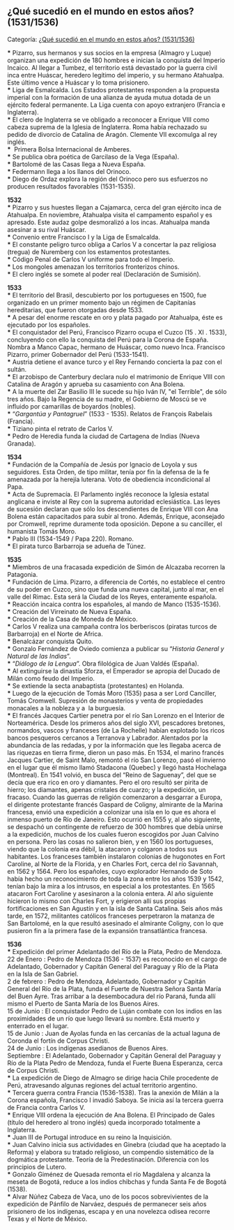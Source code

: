 ## ¿Qué sucedió en el mundo en estos años? (1531/1536)

Categoría: [¿Qué sucedió en el mundo en estos años? (1531/1536)](http://descubrircorrientes.com.ar/2012/index.php/2518-cronologias/cronologias-del-periodo-colonial/sucesos-mundiales-en-epoca-de-la-colonia/siglo-xvi/que-sucedio-en-el-mundo-en-estos-anos-1531-1536)

**\*** Pizarro, sus hermanos y sus socios en la empresa (Almagro y Luque) organizan una expedición de 180 hombres e inician la conquista del Imperio Incaico. Al llegar a Tumbez, el territorio está devastado por la guerra civil inca entre Huáscar, heredero legítimo del imperio, y su hermano Atahualpa. Este último vence a Huáscar y lo toma prisionero.  
**\*** Liga de Esmalcalda. Los Estados protestantes responden a la propuesta imperial con la formación de una alianza de ayuda mutua dotada de un ejército federal permanente. La Liga cuenta con apoyo extranjero (Francia e Inglaterra).  
**\*** El clero de Inglaterra se ve obligado a reconocer a Enrique VIII como cabeza suprema de la Iglesia de Inglaterra. Roma había rechazado su pedido de divorcio de Catalina de Aragón. Clemente VII excomulga al rey inglés.  
**\***  Primera Bolsa Internacional de Amberes.  
**\*** Se publica obra poética de Garcilaso de la Vega (España).  
**\*** Bartolomé de las Casas llega a Nueva España.  
**\*** Federmann llega a los llanos del Orinoco.  
**\*** Diego de Ordaz explora la región del Orinoco pero sus esfuerzos no producen resultados favorables (1531-1535).  

**1532**  
**\*** Pizarro y sus huestes llegan a Cajamarca, cerca del gran ejército inca de Atahualpa. En noviembre, Atahualpa visita el campamento español y es apresado. Este audaz golpe desmoralizó a los incas. Atahualpa manda asesinar a su rival Huáscar.  
**\*** Convenio entre Francisco I y la Liga de Esmalcalda.  
**\*** El constante peligro turco obliga a Carlos V a concertar la paz religiosa (tregua) de Nuremberg con los estamentos protestantes.  
**\*** Código Penal de Carlos V uniforme para todo el Imperio.  
**\*** Los mongoles amenazan los territorios fronterizos chinos.  
**\*** El clero inglés se somete al poder real (Declaración de Sumisión).  

**1533**  
**\*** El territorio del Brasil, descubierto por los portugueses en 1500, fue organizado en un primer momento bajo un régimen de Capitanías hereditarias, que fueron otorgadas desde 1533.  
**\*** A pesar del enorme rescate en oro y plata pagado por Atahualpa, éste es ejecutado por los españoles.  
**\*** El conquistador del Perú, Francisco Pizarro ocupa el Cuzco (15 . XI . 1533), concluyendo con ello la conquista del Perú para la Corona de España. Nombra a Manco Capac, hermano de Huáscar, como nuevo Inca. Francisco Pizarro, primer Gobernador del Perú (1533-1541).  
**\*** Austria detiene el avance turco y el Rey Fernando concierta la paz con el sultán.  
**\*** El arzobispo de Canterbury declara nulo el matrimonio de Enrique VIII con Catalina de Aragón y aprueba su casamiento con Ana Bolena.  
**\*** A la muerte del Zar Basilio III le sucede su hijo Iván IV, "el Terrible", de sólo tres años. Bajo la Regencia de su madre, el Gobierno de Moscú se ve influido por camarillas de boyardos (nobles).  
**\*** “_Gargantúa y Pantagruel_” (1533 - 1535). Relatos de François Rabelais (Francia).  
**\*** Tiziano pinta el retrato de Carlos V.  
**\*** Pedro de Heredia funda la ciudad de Cartagena de Indias (Nueva Granada).  

**1534**  
**\*** Fundación de la Compañía de Jesús por Ignacio de Loyola y sus seguidores. Esta Orden, de tipo militar, tenía por fin la defensa de la fe amenazada por la herejía luterana. Voto de obediencia incondicional al Papa.  
**\*** Acta de Supremacía. El Parlamento inglés reconoce la Iglesia estatal anglicana e inviste al Rey con la suprema autoridad eclesiástica. Las leyes de sucesión declaran que sólo los descendientes de Enrique VIII con Ana Bolena están capacitados para subir al trono. Además, Enrique, aconsejado por Cromwell, reprime duramente toda oposición. Depone a su canciller, el humanista Tomás Moro.  
**\*** Pablo III (1534-1549 / Papa 220). Romano.  
**\*** El pirata turco Barbarroja se adueña de Túnez.  

**1535**  
**\*** Miembros de una fracasada expedición de Simón de Alcazaba recorren la Patagonia.  
**\*** Fundación de Lima. Pizarro, a diferencia de Cortés, no establece el centro de su poder en Cuzco, sino que funda una nueva capital, junto al mar, en el valle del Rimac. Esta será la Ciudad de los Reyes, enteramente española.  
**\*** Reacción incaica contra los españoles, al mando de Manco (1535-1536).  
**\*** Creación del Virreinato de Nueva España.  
**\*** Creación de la Casa de Moneda de México.  
**\*** Carlos V realiza una campaña contra los berberiscos (piratas turcos de Barbarroja) en el Norte de Africa.  
**\*** Benalcázar conquista Quito.  
**\*** Gonzalo Fernández de Oviedo comienza a publicar su “_Historia General y Natural de las Indias_”.  
**\*** “_Diálogo de la Lengua_”. Obra filológica de Juan Valdés (España).  
**\*** Al extinguirse la dinastía Sforza, el Emperador se apropia del Ducado de Milán como feudo del Imperio.  
**\*** Se extiende la secta anabaptista (protestantes) en Holanda.  
**\*** Luego de la ejecución de Tomás Moro (1535) pasa a ser Lord Canciller, Tomás Cromwell. Supresión de monasterios y venta de propiedades monacales a la nobleza y a  la burguesía.  
**\*** El francés Jacques Cartier penetra por el río San Lorenzo en el Interior de Norteamérica. Desde los primeros años del siglo XVI, pescadores bretones, normandos, vascos y franceses (de La Rochelle) habían explotado los ricos bancos pesqueros cercanos a Terranova y Labrador. Alentados por la abundancia de las redadas, y por la información que les llegaba acerca de las riquezas en tierra firme, dieron un paso más. En 1534, el marino francés Jacques Cartier, de Saint Malo, remontó el río San Lorenzo, pasó el invierno en el lugar que él mismo llamó Stadacona (Quebec) y llegó hasta Hochelaga (Montreal). En 1541 volvió, en busca del “Reino de Saguenay”, del que se decía que era rico en oro y diamantes. Pero el oro resultó ser pirita de hierro; los diamantes, apenas cristales de cuarzo; y la expedición, un fracaso. Cuando las guerras de religión comenzaron a desgarrar a Europa, el dirigente protestante francés Gaspard de Coligny, almirante de la Marina francesa, envió una expedición a colonizar una isla en lo que es ahora el inmenso puerto de Río de Janeiro. Esto ocurrió en 1555 y, al año siguiente, se despachó un contingente de refuerzo de 300 hombres que debía unirse a la expedición, muchos de los cuales fueron escogidos por Juan Calvino en persona. Pero las cosas no salieron bien, y en 1560 los portugueses, viendo que la colonia era débil, la atacaron y colgaron a todos sus habitantes. Los franceses también instalaron colonias de hugonotes en Fort Caroline, al Norte de la Florida, y en Charles Fort, cerca del río Savannah, en 1562 y 1564. Pero los españoles, cuyo explorador Hernando de Soto había hecho un reconocimiento de toda la zona entre los años 1539 y 1542, tenían bajo la mira a los intrusos, en especial a los protestantes. En 1565 atacaron Fort Caroline y asesinaron a la colonia entera. Al año siguiente hicieron lo mismo con Charles Fort, y erigieron allí sus propias fortificaciones en San Agustín y en la isla de Santa Catalina. Seis años más tarde, en 1572, militantes católicos franceses perpetraron la matanza de San Bartolomé, en la que resultó asesinado el almirante Coligny, con lo que pusieron fin a la primera fase de la expansión transatlántica francesa.  

**1536**  
**\*** Expedición del primer Adelantado del Río de la Plata, Pedro de Mendoza.  
22 de Enero : Pedro de Mendoza (1536 - 1537) es reconocido en el cargo de Adelantado, Gobernador y Capitán General del Paraguay y Río de la Plata en la Isla de San Gabriel.  
2 de febrero : Pedro de Mendoza, Adelantado, Gobernador y Capitán General del Río de la Plata, funda el Fuerte de Nuestra Señora Santa María del Buen Ayre. Tras arribar a la desembocadura del río Paraná, funda allí mismo el Puerto de Santa María de los Buenos Aires.  
15 de Junio : El conquistador Pedro de Luján combate con los indios en las proximidades de un río que luego llevará su nombre. Está muerto y enterrado en el lugar.  
15 de Junio : Juan de Ayolas funda en las cercanías de la actual laguna de Coronda el fortín de Corpus Christi.  
24 de Junio : Los indígenas asedianos de Buenos Aires.  
Septiembre : El Adelantado, Gobernador y Capitán General del Paraguay y Río de la Plata Pedro de Mendoza, funda el Fuerte Buena Esperanza, cerca de Corpus Christi.  
**\*** La expedición de Diego de Almagro se dirige hacia Chile procedente de Perú, atravesando algunas regiones del actual territorio argentino.  
**\*** Tercera guerra contra Francia (1536-1538). Tras la anexión de Milán a la Corona española, Francisco I invadió Saboya. Se inicia así la tercera guerra de Francia contra Carlos V.  
**\*** Enrique VIII ordena la ejecución de Ana Bolena. El Principado de Gales (título del heredero al trono inglés) queda incorporado totalmente a Inglaterra.  
**\*** Juan III de Portugal introduce en su reino la Inquisición.  
**\*** Juan Calvino inicia sus actividades en Ginebra (ciudad que ha aceptado la Reforma) y elabora su tratado religioso, un compendio sistemático de la dogmática protestante. Teoría de la Predestinación. Diferencia con los principios de Lutero.  
**\*** Gonzalo Giménez de Quesada remonta el río Magdalena y alcanza la meseta de Bogotá, reduce a los indios chibchas y funda Santa Fe de Bogotá (1538).  
**\*** Alvar Núñez Cabeza de Vaca, uno de los pocos sobrevivientes de la expedición de Pánfilo de Narváez, después de permanecer seis años prisionero de los indígenas, escapa y en una novelezca odisea recorre Texas y el Norte de México.